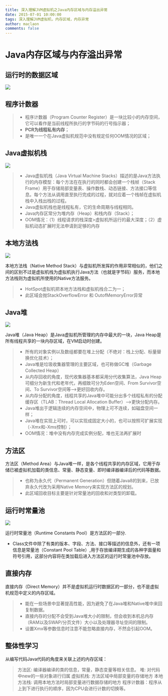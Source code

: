 ```yaml
---
title: 深入理解JVM虚拟机之Java内存区域与内存溢出异常
date: 2015-07-01 10:00:00
tags: 深入理解JVM虚拟机，内存区域，内存异常
author: maclaon
comments: false
---
```

# Java内存区域与内存溢出异常
## 运行时的数据区域
![](https://geosmart.github.io/2016/03/07/JVM%E5%AD%A6%E4%B9%A0%E7%AC%94%E8%AE%B0%EF%BC%88%E4%BA%8C%EF%BC%89Java%E5%86%85%E5%AD%98%E5%8C%BA%E5%9F%9F%E4%B8%8E%E5%86%85%E5%AD%98%E6%BA%A2%E5%87%BA%E5%BC%82%E5%B8%B8/Java%E8%99%9A%E6%8B%9F%E6%9C%BA%E8%BF%90%E8%A1%8C%E6%97%B6%E6%95%B0%E6%8D%AE%E5%8C%BA.jpg)

## 程序计数器
> + 程序计数器（Program Counter Register）是一块比较小的内存空间，它可以看作是当前线程所执行的字节码的行号指示器；
> + **PCR为线程私有内存**；
> + 是唯一一个在Java虚拟机规范中没有规定任何OOM情况的区域；

<!--more-->

## Java虚拟机栈
![](https://geosmart.github.io/2016/03/07/JVM%E5%AD%A6%E4%B9%A0%E7%AC%94%E8%AE%B0%EF%BC%88%E4%BA%8C%EF%BC%89Java%E5%86%85%E5%AD%98%E5%8C%BA%E5%9F%9F%E4%B8%8E%E5%86%85%E5%AD%98%E6%BA%A2%E5%87%BA%E5%BC%82%E5%B8%B8/JavaStacks.jpg)

> + Java虚拟机栈（Java Virtual Machine Stacks）描述的是Java方法执行的内存模型：每个方法在在执行的同时都会创建一个栈帧（Stack Frame）用于存储局部变量表、操作数栈、动态链接、方法接口等信息。每个方法从调用直至执行完成的过程，就对应着一个栈帧在虚拟机栈中入栈出栈的过程。
> + Java虚拟机栈也是线程私有，它的生命周期与线程相同。
> + Java内存区常分为堆内存（Heap）和栈内存（Stack）；
> + OOM情况：（1）线程请求的栈深度>虚拟机所运行的最大深度；（2）虚拟机动态扩展时无法申请到足够的内存

## 本地方法栈
![](https://geosmart.github.io/2016/03/07/JVM%E5%AD%A6%E4%B9%A0%E7%AC%94%E8%AE%B0%EF%BC%88%E4%BA%8C%EF%BC%89Java%E5%86%85%E5%AD%98%E5%8C%BA%E5%9F%9F%E4%B8%8E%E5%86%85%E5%AD%98%E6%BA%A2%E5%87%BA%E5%BC%82%E5%B8%B8/Java%E6%9C%AC%E5%9C%B0%E6%96%B9%E6%B3%95%E6%A0%88.png)

本地方法栈（Native Method Stack）与虚拟机所发挥的作用非常相似的，他们之间的区别不过是虚拟机栈为虚拟机执行Java方法（也就是字节码）服务，而本地方法栈则为虚拟机所使用的Native方法服务。

> + HotSpot虚拟机把本地方法栈和虚拟机栈合二为一；
> + 此区域会抛StackOverflowError 和 OutofMemoryError异常

## Java堆
![](https://geosmart.github.io/2016/03/07/JVM%E5%AD%A6%E4%B9%A0%E7%AC%94%E8%AE%B0%EF%BC%88%E4%BA%8C%EF%BC%89Java%E5%86%85%E5%AD%98%E5%8C%BA%E5%9F%9F%E4%B8%8E%E5%86%85%E5%AD%98%E6%BA%A2%E5%87%BA%E5%BC%82%E5%B8%B8/JavaHeap.gif)

Java堆（Java Heap）是Java虚拟机所管理的内存中最大的一块，Java Heap是所有线程共享的一块内存区域，在VM启动时创建。

> + 所有的对象实例以及数组都要在堆上分配（不绝对：栈上分配、标量替换优化技术）；
> + Java堆是垃圾收集器管理的主要区域，也可称做GC堆（Garbage Collected Heap）
> + 从内存回收的角度，现代收集器基本都采用分代收集算法，Java Heap可细分为新生代和老年代，再细致可分为Eden空间、From Survivor空间、To Survivor空间等–>更好回收内存。
> + 从内存分配的角度，线程共享的Java堆中可能分出多个线程私有的分配缓存区（TLAB：Thread Local Allocation Buffer）–>更快分配内存。
> + Java堆出于逻辑连续的内存空间中，物理上可不连续，如磁盘空间一样；
> + Java堆在实现上可时，可以实现成固定大小的，也可以按照可扩展实现（-Xmx和-Xms控制）；
> + OOM情况：堆中没有内存完成实例分配，堆也无法再扩展时

## 方法区
方法区（Method Area）与Java堆一样，是各个线程共享的内存区域，它用于存储已被虚拟机加载的类信息、常量、静态变量、即时编译器编译后的代码等数据。

> + 也称为永久代（Permanent Generation）但随着Java8的到来，已放弃永久代改为采用Native Memory来实现方法区的规划。
> + 此区域回收目标主要是针对常量池的回收和对类型的卸载。

## 运行时常量池
![](https://geosmart.github.io/2016/03/07/JVM%E5%AD%A6%E4%B9%A0%E7%AC%94%E8%AE%B0%EF%BC%88%E4%BA%8C%EF%BC%89Java%E5%86%85%E5%AD%98%E5%8C%BA%E5%9F%9F%E4%B8%8E%E5%86%85%E5%AD%98%E6%BA%A2%E5%87%BA%E5%BC%82%E5%B8%B8/Java%E8%99%9A%E6%8B%9F%E6%9C%BA%E8%BF%90%E8%A1%8C%E6%97%B6%E6%95%B0%E6%8D%AE%E5%8C%BA%E6%8B%93%E6%89%91%E5%85%B3%E7%B3%BB.png)

运行时常量池（Runtime Constants Pool）是方法区的一部分.
+ Class文件中除了有类的版本、字段、方法、接口等描述的信息外，还有一项信息是常量池（Constant Pool Table）,用于存放编译期生成的各种字面量和符号引用，这部分内容将在类加载后进入方法区的运行时常量池中存放。

## 直接内存
直接内存（Direct Memory）并不是虚拟机运行时数据区的一部分，也不是虚拟机规范中定义的内存区域。
> + 能在一些场景中显著提高性能，因为避免了在Java堆和Native堆中来回复制数据。
> + 直接内存的分配不会受到Java堆大小的限制，但会收到本机总内存（RAM以及SWAP/分页文件）大小以及处理器寻址空间的限制。
> + 设置Xmx等参数信息时注意不能忽略直接内存，不然会引起OOM。

## 整体性学习
从编写代码Java代码的角度来关联上述的内存区域：
> 方法区: 编译器编译的类的信息，常量，静态变量等相关信息。
> 堆: 对代码中new的一些对象进行归属
> 虚拟机栈: 方法区域中局部变量的存储地方
> 本地方法栈: 调用本地方法时局部变量进行数据存储的地方
> 程序计数器：程序从上到下进行执行的顺序，因为CPU会进行计数的切换等。